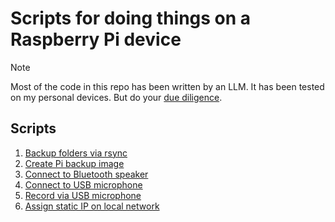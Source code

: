 # Scripts for doing things on a Raspberry Pi device

> [!NOTE]  
> Most of the code in this repo has been written by an LLM. It has been tested on my personal devices. But do your [due diligence](https://www.reddit.com/r/linuxmemes/comments/1i3kenq/hot_takedont_copy_random_commands_you_see_on_the).

## Scripts
1. [Backup folders via rsync](./backup.sh)
2. [Create Pi backup image](./pi_disk_image_backup.sh)
3. [Connect to Bluetooth speaker](./bluetooth_speaker_setup.sh)
4. [Connect to USB microphone](./usb_mic_connect.sh)
5. [Record via USB microphone](./usb_mic_record.sh)
6. [Assign static IP on local network](./static_ip_address.md)

